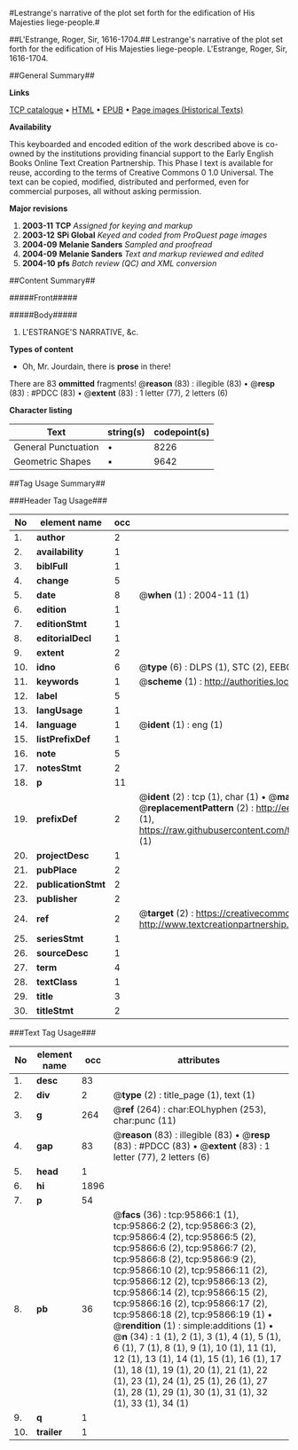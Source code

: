 #Lestrange's narrative of the plot set forth for the edification of His Majesties liege-people.#

##L'Estrange, Roger, Sir, 1616-1704.##
Lestrange's narrative of the plot set forth for the edification of His Majesties liege-people.
L'Estrange, Roger, Sir, 1616-1704.

##General Summary##

**Links**

[TCP catalogue](http://www.ota.ox.ac.uk/tcp/)  • 
[HTML](http://tei.it.ox.ac.uk/tcp/Texts-HTML/free/A47/A47888.html)  • 
[EPUB](http://tei.it.ox.ac.uk/tcp/Texts-EPUB/free/A47/A47888.epub) • 
[Page images (Historical Texts)](https://data.historicaltexts.jisc.ac.uk/view?pubId=eebo-12940453e&pageId=eebo-12940453e-95866-1)

**Availability**

This keyboarded and encoded edition of the
	       work described above is co-owned by the institutions
	       providing financial support to the Early English Books
	       Online Text Creation Partnership. This Phase I text is
	       available for reuse, according to the terms of Creative
	       Commons 0 1.0 Universal. The text can be copied,
	       modified, distributed and performed, even for
	       commercial purposes, all without asking permission.

**Major revisions**

1. __2003-11__ __TCP__ *Assigned for keying and markup*
1. __2003-12__ __SPi Global__ *Keyed and coded from ProQuest page images*
1. __2004-09__ __Melanie Sanders__ *Sampled and proofread*
1. __2004-09__ __Melanie Sanders__ *Text and markup reviewed and edited*
1. __2004-10__ __pfs__ *Batch review (QC) and XML conversion*

##Content Summary##

#####Front#####

#####Body#####

1. L'ESTRANGE'S NARRATIVE, &c.

**Types of content**

  * Oh, Mr. Jourdain, there is **prose** in there!

There are 83 **ommitted** fragments! 
 @__reason__ (83) : illegible (83)  •  @__resp__ (83) : #PDCC (83)  •  @__extent__ (83) : 1 letter (77), 2 letters (6)

**Character listing**


|Text|string(s)|codepoint(s)|
|---|---|---|
|General Punctuation|•|8226|
|Geometric Shapes|▪|9642|

##Tag Usage Summary##

###Header Tag Usage###

|No|element name|occ|attributes|
|---|---|---|---|
|1.|__author__|2||
|2.|__availability__|1||
|3.|__biblFull__|1||
|4.|__change__|5||
|5.|__date__|8| @__when__ (1) : 2004-11 (1)|
|6.|__edition__|1||
|7.|__editionStmt__|1||
|8.|__editorialDecl__|1||
|9.|__extent__|2||
|10.|__idno__|6| @__type__ (6) : DLPS (1), STC (2), EEBO-CITATION (1), OCLC (1), VID (1)|
|11.|__keywords__|1| @__scheme__ (1) : http://authorities.loc.gov/ (1)|
|12.|__label__|5||
|13.|__langUsage__|1||
|14.|__language__|1| @__ident__ (1) : eng (1)|
|15.|__listPrefixDef__|1||
|16.|__note__|5||
|17.|__notesStmt__|2||
|18.|__p__|11||
|19.|__prefixDef__|2| @__ident__ (2) : tcp (1), char (1)  •  @__matchPattern__ (2) : ([0-9\-]+):([0-9IVX]+) (1), (.+) (1)  •  @__replacementPattern__ (2) : http://eebo.chadwyck.com/downloadtiff?vid=$1&page=$2 (1), https://raw.githubusercontent.com/textcreationpartnership/Texts/master/tcpchars.xml#$1 (1)|
|20.|__projectDesc__|1||
|21.|__pubPlace__|2||
|22.|__publicationStmt__|2||
|23.|__publisher__|2||
|24.|__ref__|2| @__target__ (2) : https://creativecommons.org/publicdomain/zero/1.0/ (1), http://www.textcreationpartnership.org/docs/. (1)|
|25.|__seriesStmt__|1||
|26.|__sourceDesc__|1||
|27.|__term__|4||
|28.|__textClass__|1||
|29.|__title__|3||
|30.|__titleStmt__|2||


###Text Tag Usage###

|No|element name|occ|attributes|
|---|---|---|---|
|1.|__desc__|83||
|2.|__div__|2| @__type__ (2) : title_page (1), text (1)|
|3.|__g__|264| @__ref__ (264) : char:EOLhyphen (253), char:punc (11)|
|4.|__gap__|83| @__reason__ (83) : illegible (83)  •  @__resp__ (83) : #PDCC (83)  •  @__extent__ (83) : 1 letter (77), 2 letters (6)|
|5.|__head__|1||
|6.|__hi__|1896||
|7.|__p__|54||
|8.|__pb__|36| @__facs__ (36) : tcp:95866:1 (1), tcp:95866:2 (2), tcp:95866:3 (2), tcp:95866:4 (2), tcp:95866:5 (2), tcp:95866:6 (2), tcp:95866:7 (2), tcp:95866:8 (2), tcp:95866:9 (2), tcp:95866:10 (2), tcp:95866:11 (2), tcp:95866:12 (2), tcp:95866:13 (2), tcp:95866:14 (2), tcp:95866:15 (2), tcp:95866:16 (2), tcp:95866:17 (2), tcp:95866:18 (2), tcp:95866:19 (1)  •  @__rendition__ (1) : simple:additions (1)  •  @__n__ (34) : 1 (1), 2 (1), 3 (1), 4 (1), 5 (1), 6 (1), 7 (1), 8 (1), 9 (1), 10 (1), 11 (1), 12 (1), 13 (1), 14 (1), 15 (1), 16 (1), 17 (1), 18 (1), 19 (1), 20 (1), 21 (1), 22 (1), 23 (1), 24 (1), 25 (1), 26 (1), 27 (1), 28 (1), 29 (1), 30 (1), 31 (1), 32 (1), 33 (1), 34 (1)|
|9.|__q__|1||
|10.|__trailer__|1||
